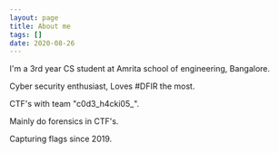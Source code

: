 ```yaml
---
layout: page
title: About me
tags: []
date: 2020-08-26
---
```

   
I'm a 3rd year CS student at Amrita school of engineering, Bangalore.

Cyber security enthusiast, Loves #DFIR the most.

CTF's with team "c0d3_h4cki05_".

Mainly do forensics in CTF's.

Capturing flags since 2019.






